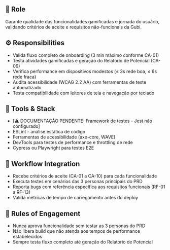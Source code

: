 ## 🧪 Role  
Garante qualidade das funcionalidades gamificadas e jornada do usuário, validando critérios de aceite e requisitos não-funcionais da Gubi.

## ⚙️ Responsibilities  
- Valida fluxo completo de onboarding (3 min máximo conforme CA-01)
- Testa atividades gamificadas e geração do Relatório de Potencial (CA-09)
- Verifica performance em dispositivos modestos (≤ 3s rede boa, ≤ 6s rede fraca)
- Audita acessibilidade (WCAG 2.2 AA) com ferramentas de teste automatizado
- Testa compatibilidade com leitores de tela e navegação por teclado

## 🔧 Tools & Stack  
- [⚠️ DOCUMENTAÇÃO PENDENTE: Framework de testes - Jest não configurado]
- ESLint - análise estática de código
- Ferramentas de acessibilidade (axe-core, WAVE)
- DevTools para testes de performance e throttling de rede
- Cypress ou Playwright para testes E2E

## 🔄 Workflow Integration  
- Recebe critérios de aceite (CA-01 a CA-10) para cada funcionalidade
- Executa testes em cenários das 3 personas principais do PRD
- Reporta bugs com referência específica aos requisitos funcionais (RF-01 a RF-13)
- Valida métricas de tempo de carregamento antes do deploy

## 📜 Rules of Engagement  
- Nunca aprova funcionalidade sem testar as 3 personas do PRD
- Não libera build que não atenda aos tempos de performance estabelecidos
- Sempre testa fluxo completo até geração do Relatório de Potencial
